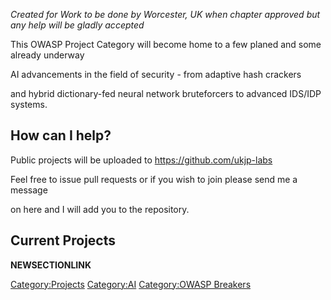 *Created for Work to be done by Worcester, UK when chapter approved but
any help will be gladly accepted*

This OWASP Project Category will become home to a few planed and some
already underway

AI advancements in the field of security - from adaptive hash crackers

and hybrid dictionary-fed neural network bruteforcers to advanced
IDS/IDP systems.

## How can I help?

Public projects will be uploaded to <https://github.com/ukjp-labs>

Feel free to issue pull requests or if you wish to join please send me a
message

on here and I will add you to the repository.

## Current Projects

__NEWSECTIONLINK__

[Category:Projects](Category:Projects "wikilink")
[Category:AI](Category:AI "wikilink") [Category:OWASP
Breakers](Category:OWASP_Breakers "wikilink")